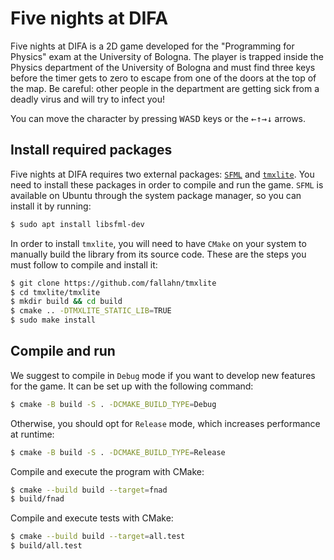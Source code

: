 # Five nights at DIFA
Five nights at DIFA is a 2D game developed for the "Programming for Physics" exam at the University of Bologna. The player is trapped inside the Physics department of the University of Bologna and must find three keys before the timer gets to zero to escape from one of the doors at the top of the map. Be careful: other people in the department are getting sick from a deadly virus and will try to infect you!

You can move the character by pressing <kbd>W</kbd><kbd>A</kbd><kbd>S</kbd><kbd>D</kbd> keys or the <kbd>&#8592;</kbd><kbd>&#8593;</kbd><kbd>&#8594;</kbd><kbd>&#8595;</kbd> arrows.

## Install required packages
Five nights at DIFA requires two external packages: [`SFML`](https://sfml-dev.org) and [`tmxlite`](https://github.com/fallahn/tmxlite). You need to install these packages in order to compile and run the game. `SFML` is available on Ubuntu through the system package manager, so you can install it by running:
```bash
$ sudo apt install libsfml-dev
```
In order to install `tmxlite`, you will need to have `CMake` on your system to manually build the library from its source code. These are the steps you must follow to compile and install it:
```bash
$ git clone https://github.com/fallahn/tmxlite
$ cd tmxlite/tmxlite
$ mkdir build && cd build
$ cmake .. -DTMXLITE_STATIC_LIB=TRUE
$ sudo make install
```

## Compile and run
We suggest to compile in `Debug` mode if you want to develop new features for the game. It can be set up with the following command:

```bash
$ cmake -B build -S . -DCMAKE_BUILD_TYPE=Debug
```

Otherwise, you should opt for `Release` mode, which increases performance at runtime:

```bash
$ cmake -B build -S . -DCMAKE_BUILD_TYPE=Release
```

Compile and execute the program with CMake:

```bash
$ cmake --build build --target=fnad
$ build/fnad
```

Compile and execute tests with CMake:

```bash
$ cmake --build build --target=all.test
$ build/all.test
```
